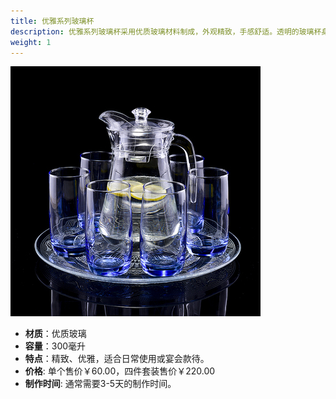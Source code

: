 ```yaml
---
title: 优雅系列玻璃杯
description: 优雅系列玻璃杯采用优质玻璃材料制成，外观精致，手感舒适。透明的玻璃杯身设计，使饮品的色彩更加清晰明亮，让品尝饮品成为一种享受。
weight: 1
---
```


![优雅系列玻璃杯](/assets/images/glass_cup_elegant.jpg)

- **材质**：优质玻璃
- **容量**：300毫升
- **特点**：精致、优雅，适合日常使用或宴会款待。
- **价格**: 单个售价￥60.00，四件套装售价￥220.00
- **制作时间**: 通常需要3-5天的制作时间。